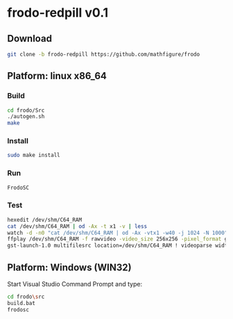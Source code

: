 # frodo-redpill v0.1

## Download
```bash
git clone -b frodo-redpill https://github.com/mathfigure/frodo
```


## Platform: linux x86_64

### Build
```bash
cd frodo/Src
./autogen.sh
make
```

### Install
```bash
sudo make install
```

### Run
```bash
FrodoSC
```

### Test
```bash
hexedit /dev/shm/C64_RAM
cat /dev/shm/C64_RAM | od -Ax -t x1 -v | less
watch -d -n0 "cat /dev/shm/C64_RAM | od -Ax -vtx1 -w40 -j 1024 -N 1000"
ffplay /dev/shm/C64_RAM -f rawvideo -video_size 256x256 -pixel_format gray -framerate 50 -loop 0
gst-launch-1.0 multifilesrc location=/dev/shm/C64_RAM ! videoparse width=256 height=256 framerate=50 format=25 ! videoconvert dither=0 ! videoscale method=0 ! ximagesink
```


## Platform: Windows (WIN32)
Start Visual Studio Command Prompt and type:
```bash
cd frodo\src
build.bat
frodosc
```

